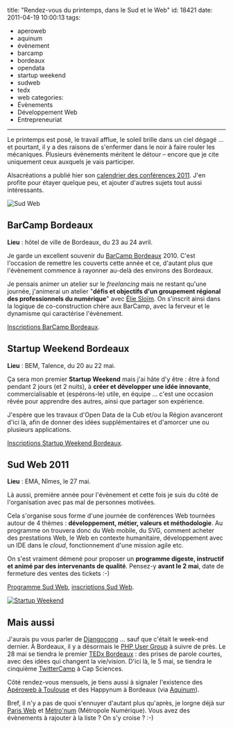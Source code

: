 title: "Rendez-vous du printemps, dans le Sud et le Web"
id: 18421
date: 2011-04-19 10:00:13
tags:
- aperoweb
- aquinum
- évènement
- barcamp
- bordeaux
- opendata
- startup weekend
- sudweb
- tedx
- web
categories:
- Évènements
- Développement Web
- Entrepreneuriat
---

Le printemps est posé, le travail afflue, le soleil brille dans un ciel dégagé ... et pourtant, il y a des raisons de s'enfermer dans le noir à faire rouler les mécaniques. Plusieurs évènements méritent le détour – encore que je cite uniquement ceux auxquels je vais participer.

Alsacréations a publié hier son [calendrier des conférences 2011](http://www.alsacreations.com/actu/lire/1202-conferences-web-2011-a-vos-agendas.html). J'en profite pour étayer quelque peu, et ajouter d'autres sujets tout aussi intéressants.

![](/images/2011/01/logo-sudweb.png "Sud Web")

<!--more-->

## BarCamp Bordeaux

**Lieu** : hôtel de ville de Bordeaux, du 23 au 24 avril.

Je garde un excellent souvenir du [BarCamp Bordeaux](http://www.barcamp-bordeaux.com/) 2010\. C'est l'occasion de remettre les couverts cette année et ce, d'autant plus que l'évènement commence à rayonner au-delà des environs des Bordeaux.

Je pensais animer un atelier sur le _freelancing_ mais ne restant qu'une journée, j'animerai un atelier "**défis et objectifs d'un groupement régional des professionnels du numérique**" avec [Élie Sloïm](http://temesis.com). On s'inscrit ainsi dans la logique de co-construction chère aux BarCamp, avec la ferveur et le dynamisme qui caractérise l'évènement.

[Inscriptions BarCamp Bordeaux](http://www.barcamp-bordeaux.com/inscription.html).

## Startup Weekend Bordeaux

**Lieu** : BEM, Talence, du 20 au 22 mai.

Ça sera mon premier **Startup Weekend** mais j'ai hâte d'y être : être à fond pendant 2 jours (et 2 nuits), à **créer et développer une idée innovante**, commercialisable et (espérons-le) utile, en équipe ... c'est une occasion rêvée pour apprendre des autres, ainsi que partager son expérience.

J'espère que les travaux d'Open Data de la Cub et/ou la Région avanceront d'ici là, afin de donner des idées supplémentaires et d'amorcer une ou plusieurs applications.

[Inscriptions Startup Weekend Bordeaux](http://bordeaux.startupweekend.org/inscriptions).

## Sud Web 2011

**Lieu** : EMA, Nîmes, le 27 mai.

Là aussi, première année pour l'évènement et cette fois je suis du côté de l'organisation avec pas mal de personnes motivées.

Cela s'organise sous forme d'une journée de conférences Web tournées autour de 4 thèmes : **développement, métier, valeurs et méthodologie**. Au programme on trouvera donc du Web mobile, du SVG, comment acheter des prestations Web, le Web en contexte humanitaire, développement avec un IDE dans le _cloud_, fonctionnement d'une mission agile etc.

On s'est vraiment démené pour proposer un **programme digeste, instructif et animé par des intervenants de qualité**.
Pensez-y **avant le 2 mai**, date de fermeture des ventes des tickets :-)

[Programme Sud Web](http://sudweb.fr/category/Programme), [inscriptions Sud Web](http://sudweb.fr/pages/Inscription).

[![](http://farm6.static.flickr.com/5309/5611576044_fa51c24c93.jpg "Startup Weekend")](http://www.flickr.com/photos/startupweekend/5611576044/in/photostream/)

## Mais aussi

J'aurais pu vous parler de [Djangocong](http://rencontres.django-fr.org/2011/) ... sauf que c'était le week-end dernier. À Bordeaux, il y a désormais le [PHP User Group](http://bordeauxpug.org/) à suivre de près. Le 28 mai se tiendra le premier [TEDx Bordeaux](http://www.tedxbordeaux.com/) : des prises de parole courtes, avec des idées qui changent la vie/vision. D'ici là, le 5 mai, se tiendra le cinquième [TwitterCamp](http://twittercamp.fr/) à Cap Sciences.

Côté rendez-vous mensuels, je tiens aussi à signaler l'existence des [Apéroweb à Toulouse](http://www.aperoweb.fr/category/Toulouse) et des Happynum à Bordeaux (via [Aquinum](http://aquinum.fr)).

Bref, il n'y a pas de quoi s'ennuyer d'autant plus qu'après, je lorgne déjà sur [Paris Web](http://paris-web.fr) et [Métro'num](http://www.metro-num.com/) (Métropole Numérique).
Vous avez des évènements à rajouter à la liste ? On s'y croise ? :-)